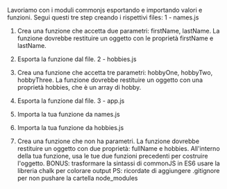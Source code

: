 
Lavoriamo con i moduli commonjs esportando e importando valori e funzioni. Segui questi tre step creando i rispettivi files:
1 - names.js
1. Crea una funzione che accetta due parametri: firstName, lastName. La funzione dovrebbe restituire un oggetto con le proprietà firstName e lastName.


2. Esporta la funzione dal file.
2 - hobbies.js

1. Crea una funzione che accetta tre parametri: hobbyOne, hobbyTwo, hobbyThree. La funzione dovrebbe restituire un oggetto con una proprietà hobbies, che è un array di hobby.


2. Esporta la funzione dal file.
3 - app.js
1. Importa la tua funzione da names.js
2. Importa la tua funzione da hobbies.js

3. Crea una funzione che non ha parametri. La funzione dovrebbe restituire un oggetto con due proprietà: fullName e hobbies. All'interno della tua funzione, usa le tue due funzioni precedenti per costruire l'oggetto.
BONUS:
trasformare la sintassi di commonJS in ES6
usare la libreria chalk per colorare output
PS: ricordate di aggiungere .gitignore per non pushare la cartella node_modules